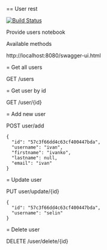 == User rest

[![Build Status](https://travis-ci.org/SergeyPirogov/user-rest.svg?branch=master)](https://travis-ci.org/SergeyPirogov/user-rest)

Provide users notebook

Available methods

http://localhost:8080/swagger-ui.html


= Get all users

GET /users

= Get user by id

GET /user/{id}

= Add new user

POST user/add

```
{
  "id": "57c3f66dd4c63cf400447bda",
  "username": "ivan",
  "firstname": "ivanko",
  "lastname": null,
  "email": "ivan"
}
```

= Update user

PUT user/update/{id}

```
{
  "id": "57c3f66dd4c63cf400447bda",
  "username": "selin"
}
```

= Delete user

DELETE /user/delete/{id}
